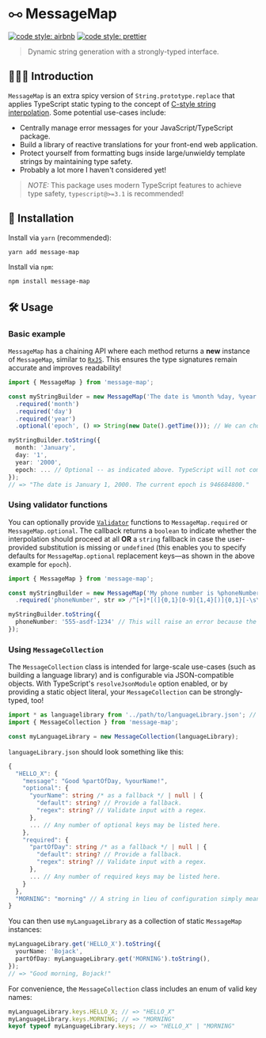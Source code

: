 # ⧟ MessageMap

[![code style: airbnb](https://img.shields.io/badge/code%20style-airbnb-blue.svg?style=flat)](https://github.com/airbnb/javascript)
[![code style: prettier](https://img.shields.io/badge/code_style-prettier-ff69b4.svg?style=flat)](https://github.com/prettier/prettier)

> Dynamic string generation with a strongly-typed interface.

## 💁🏼‍♂️ Introduction

`MessageMap` is an extra spicy version of `String.prototype.replace` that applies TypeScript static typing to the concept of [C-style string interpolation](http://www.cplusplus.com/reference/cstdio/printf/). Some potential use-cases include:

- Centrally manage error messages for your JavaScript/TypeScript package.
- Build a library of reactive translations for your front-end web application.
- Protect yourself from formatting bugs inside large/unwieldy template strings by maintaining type safety.
- Probably a lot more I haven't considered yet!

> _NOTE:_ This package uses modern TypeScript features to achieve type safety, `typescript@>=3.1` is recommended!

## 🔗 Installation

Install via `yarn` (recommended):

```sh
yarn add message-map
```

Install via `npm`:

```sh
npm install message-map
```

## 🛠️ Usage

### Basic example

`MessageMap` has a chaining API where each method returns a **new** instance of `MessageMap`, similar to [`RxJS`](https://github.com/ReactiveX/rxjs). This ensures the type signatures remain accurate and improves readability!

```ts
import { MessageMap } from 'message-map';

const myStringBuilder = new MessageMap('The date is %month %day, %year. The current epoch is %epoch.')
  .required('month')
  .required('day')
  .required('year')
  .optional('epoch', () => String(new Date().getTime())); // We can choose to specify a default value for the optional key.

myStringBuilder.toString({
  month: 'January',
  day: '1',
  year: '2000',
  epoch: ... // Optional -- as indicated above. TypeScript will not complain if this prop is missing.
});
// => "The date is January 1, 2000. The current epoch is 946684800."
```

### Using validator functions

You can optionally provide [`Validator`](https://github.com/smithki/message-map/blob/f142965a4bf88da72a994cd48c846c062ee25426/src/lib.ts#L7) functions to `MessageMap.required` or `MessageMap.optional`. The callback returns a `boolean` to indicate whether the interpolation should proceed at all **OR** a `string` fallback in case the user-provided substitution is missing or `undefined` (this enables you to specify defaults for `MessageMap.optional` replacement keys—as shown in the above example for `epoch`).

```ts
import { MessageMap } from 'message-map';

const myStringBuilder = new MessageMap('My phone number is %phoneNumber')
  .required('phoneNumber', str => /^[+]*[(]{0,1}[0-9]{1,4}[)]{0,1}[-\s\./0-9]*$/.test(str));

myStringBuilder.toString({
  phoneNumber: '555-asdf-1234' // This will raise an error because the phone number won't pass validation!
});
```

### Using `MessageCollection`

The `MessageCollection` class is intended for large-scale use-cases (such as building a language library) and is configurable via JSON-compatible objects. With TypeScript's `resolveJsonModule` option enabled, or by providing a static object literal, your `MessageCollection` can be strongly-typed, too!

```ts
import * as languagelibrary from '../path/to/languageLibrary.json'; // Requires `resolveJsonModule` in tsconfig.json
import { MessageCollection } from 'message-map';

const myLanguageLibrary = new MessageCollection(languageLibrary);
```

`languageLibrary.json` should look something like this:

```ts
{
  "HELLO_X": {
    "message": "Good %partOfDay, %yourName!",
    "optional": {
      "yourName": string /* as a fallback */ | null | {
        "default": string? // Provide a fallback.
        "regex": string? // Validate input with a regex.
      },
      ... // Any number of optional keys may be listed here.
    },
    "required": {
      "partOfDay": string /* as a fallback */ | null | {
        "default": string? // Provide a fallback.
        "regex": string? // Validate input with a regex.
      },
      ... // Any number of required keys may be listed here.
    }
  },
  "MORNING": "morning" // A string in lieu of configuration simply means no substitutions!
}
```

You can then use `myLanguageLibrary` as a collection of static `MessageMap` instances:

```ts
myLanguageLibrary.get('HELLO_X').toString({
  yourName: 'Bojack',
  partOfDay: myLanguageLibrary.get('MORNING').toString(),
});
// => "Good morning, Bojack!"
```

For convenience, the `MessageCollection` class includes an enum of valid key names:

```ts
myLanguageLibrary.keys.HELLO_X; // => "HELLO_X"
myLanguageLibrary.keys.MORNING; // => "MORNING"
keyof typeof myLanguageLibrary.keys; // => "HELLO_X" | "MORNING"
```
